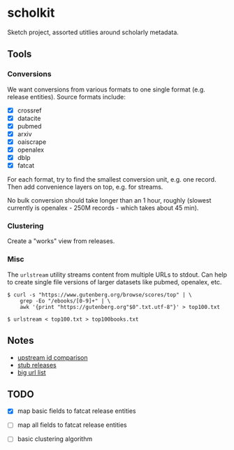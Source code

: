 # scholkit

Sketch project, assorted utitlies around scholarly metadata.

## Tools

### Conversions

We want conversions from various formats to one single format (e.g. release
entities). Source formats include:

* [x] crossref
* [x] datacite
* [x] pubmed
* [x] arxiv
* [x] oaiscrape
* [x] openalex
* [x] dblp
* [x] fatcat

For each format, try to find the smallest conversion unit, e.g. one record.
Then add convenience layers on top, e.g. for streams.

No bulk conversion should take longer than an 1 hour, roughly (slowest
currently is openalex - 250M records - which takes about 45 min).

### Clustering

Create a "works" view from releases.

### Misc

The `urlstream` utility streams content from multiple URLs to stdout. Can help
to create single file versions of larger datasets like pubmed, openalex, etc.

```
$ curl -s "https://www.gutenberg.org/browse/scores/top" | \
    grep -Eo "/ebooks/[0-9]+" | \
    awk '{print "https://gutenberg.org"$0".txt.utf-8"}' > top100.txt

$ urlstream < top100.txt > top100books.txt
```

## Notes

* [upstream id comparison](notes/2024-02-09-upstream-ids.md)
* [stub releases](notes/2024-03-15-first-stub-releases.md)
* [big url list](notes/2024-03-27-big-url-list.md)

## TODO

* [x] map basic fields to fatcat release entities
* [ ] map all fields to fatcat release entities
* [ ] basic clustering algorithm

